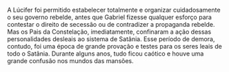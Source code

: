 ﻿A Lúcifer foi permitido estabelecer totalmente e organizar cuidadosamente o seu governo rebelde, antes que Gabriel fizesse qualquer esforço para contestar o direito de secessão ou de contradizer a propaganda rebelde. Mas os Pais da Constelação, imediatamente, confinaram a ação dessas personalidades desleais ao sistema de Satânia. Esse período de demora, contudo, foi uma época de grande provação e testes para os seres leais de todo o Satânia. Durante alguns anos, tudo ficou caótico e houve uma grande confusão nos mundos das mansões.